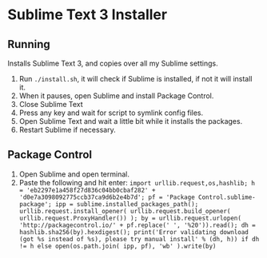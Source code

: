 # Sublime Text 3 Installer

## Running

Installs Sublime Text 3, and copies over all my Sublime settings.

1. Run `./install.sh`, it will check if Sublime is installed, if not it will install it.
1. When it pauses, open Sublime and install Package Control.
1. Close Sublime Text
1. Press any key and wait for script to symlink config files.
1. Open Sublime Text and wait a little bit while it installs the packages.
1. Restart Sublime if necessary.

## Package Control
1. Open Sublime and open terminal.
2. Paste the following and hit enter: 
`import urllib.request,os,hashlib; h = 'eb2297e1a458f27d836c04bb0cbaf282' + 'd0e7a3098092775ccb37ca9d6b2e4b7d'; pf = 'Package Control.sublime-package'; ipp = sublime.installed_packages_path(); urllib.request.install_opener( urllib.request.build_opener( urllib.request.ProxyHandler()) ); by = urllib.request.urlopen( 'http://packagecontrol.io/' + pf.replace(' ', '%20')).read(); dh = hashlib.sha256(by).hexdigest(); print('Error validating download (got %s instead of %s), please try manual install' % (dh, h)) if dh != h else open(os.path.join( ipp, pf), 'wb' ).write(by)`
